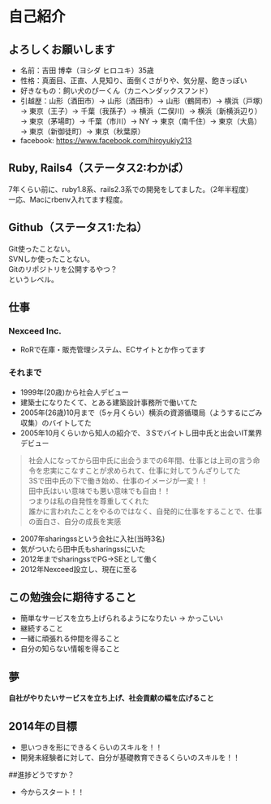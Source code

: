# 自己紹介
## よろしくお願いします
- 名前：吉田 博幸（ヨシダ ヒロユキ）35歳
- 性格：真面目、正直、人見知り、面倒くさがりや、気分屋、飽きっぽい
- 好きなもの：飼い犬のぴーくん（カニヘンダックスフンド）
- 引越歴：山形（酒田市）→ 山形（酒田市）→ 山形（鶴岡市）→ 横浜（戸塚）→ 東京（王子）→ 千葉（我孫子）→ 横浜（二俣川）→ 横浜（新横浜辺り）→ 東京（茅場町）→ 千葉（市川）→ NY → 東京（南千住）→ 東京（大島）→ 東京（新御徒町）→ 東京（秋葉原）
- facebook: https://www.facebook.com/hiroyukiy213

## Ruby, Rails4（ステータス2:わかば）
7年くらい前に、ruby1.8系、rails2.3系での開発をしてました。（2年半程度）  
一応、Macにrbenv入れてます程度。

## Github（ステータス1:たね）
Git使ったことない。  
SVNしか使ったことない。  
Gitのリポジトリを公開するやつ？  
というレベル。


## 仕事
### Nexceed Inc.
- RoRで在庫・販売管理システム、ECサイトとか作ってます

### それまで
- 1999年(20歳)から社会人デビュー
- 建築士になりたくて、とある建築設計事務所で働いてた
- 2005年(26歳)10月まで（5ヶ月くらい）横浜の資源循環局（ようするにごみ収集）のバイトしてた
- 2005年10月くらいから知人の紹介で、３Sでバイトし田中氏と出会いIT業界デビュー

> 社会人になってから田中氏に出会うまでの6年間、仕事とは上司の言う命令を忠実にこなすことが求められて、仕事に対してうんざりしてた  
> 3Sで田中氏の下で働き始め、仕事のイメージが一変！！  
> 田中氏はいい意味でも悪い意味でも自由！！  
> つまりは私の自発性を尊重してくれた  
> 誰かに言われたことをやるのではなく、自発的に仕事をすることで、仕事の面白さ、自分の成長を実感  

- 2007年sharingssという会社に入社(当時3名)
- 気がついたら田中氏もsharingssにいた
- 2012年までsharingssでPG→SEとして働く
- 2012年Nexceed設立し、現在に至る


## この勉強会に期待すること
- 簡単なサービスを立ち上げられるようになりたい → かっこいい
- 継続すること
- 一緒に頑張れる仲間を得ること
- 自分の知らない情報を得ること


## 夢
**自社がやりたいサービスを立ち上げ、社会貢献の幅を広げること**

## 2014年の目標
- 思いつきを形にできるくらいのスキルを！！
- 開発未経験者に対して、自分が基礎教育できるくらいのスキルを！！


##進捗どうですか？
- 今からスタート！！


